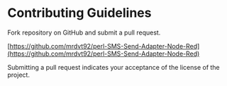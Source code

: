 # Contributing Guidelines

Fork repository on GitHub and submit a pull request.

[https://github.com/mrdvt92/perl-SMS-Send-Adapter-Node-Red](https://github.com/mrdvt92/perl-SMS-Send-Adapter-Node-Red)

Submitting a pull request indicates your acceptance of the license of the project.
